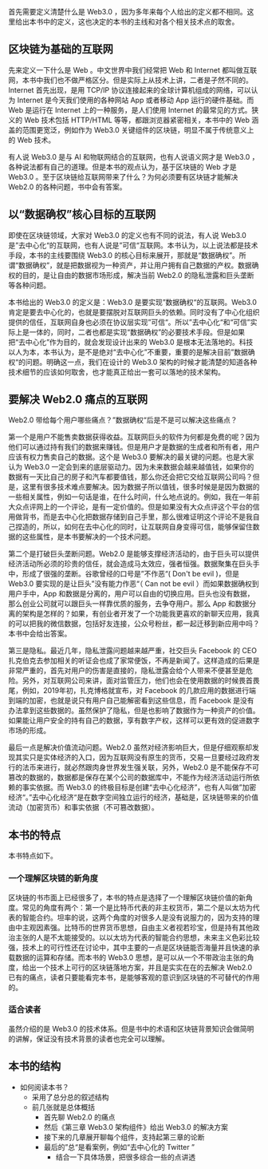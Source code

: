 首先需要定义清楚什么是 Web3.0 ，因为多年来每个人给出的定义都不相同。这里给出本书中的定义，这也决定的本书的主线和对各个相关技术点的取舍。

## 区块链为基础的互联网

先来定义一下什么是 Web 。中文世界中我们经常把 Web 和 Internet 都叫做互联网，本书中我们也不做严格区分。但是实际上从技术上讲，二者是孑然不同的。Internet 首先出现，是用 TCP/IP 协议连接起来的全球计算机组成的网络，可以认为 Internet 是今天我们使用的各种网站 App 或者移动 App 运行的硬件基础。而 Web 是运行在 Internet 上的一种服务，是人们使用 Internet 的最常见的方式。狭义的 Web 技术包括 HTTP/HTML 等等，都跟浏览器紧密相关，本书中的 Web 涵盖的范围更宽泛，例如作为 Web3.0 关键组件的区块链，明显不属于传统意义上的 Web 技术。

有人说 Web3.0 是与 AI 和物联网结合的互联网，也有人说语义网才是 Web3.0 ，各种说法都有自己的道理。但是本书的观点认为，基于区块链的 Web 才是 Web3.0 。至于区块链给互联网带来了什么？为何必须要有区块链才能解决 Web2.0 的各种问题，书中会有答案。

## 以“数据确权”核心目标的互联网

即使在区块链领域，大家对 Web3.0 的定义也有不同的说法，有人说 Web3.0 是”去中心化“的互联网，也有人说是”可信“互联网。本书认为，以上说法都是技术手段，本书的主线要围绕 Web3.0 的核心目标来展开，那就是“数据确权”。所谓“数据确权”，就是把数据视为一种资产，并让用户拥有自己数据的产权。数据确权的目的，是让自由的数据市场形成，解决当前 Web2.0 的隐私泄露和巨头垄断等各种问题。

本书给出的 Web3.0 的定义是：Web3.0 是要实现”数据确权“的互联网。Web3.0 肯定是要去中心化的，也就是要摆脱对互联网巨头的依赖。同时没有了中心化组织提供的信任，互联网自身也必须在协议层实现”可信“。所以”去中心化“和“可信”实际上是一体的，同时，二者也都是实现“数据确权”的必要技术手段。但是如果把“去中心化”作为目的，就会发现设计出来的 Web3.0 是根本无法落地的。科技以人为本，本书认为，是不是绝对“去中心化”不重要，重要的是解决目前”数据确权“的问题。明确这一点，我们在设计的 Web3.0 架构的时候才能清楚的知道各种技术细节的应该如何取舍，也才能真正给出一套可以落地的技术架构。

## 要解决 Web2.0 痛点的互联网

Web2.0 带给每个用户哪些痛点？”数据确权“后是不是可以解决这些痛点？

第一个是用户不能售卖数据获得收益。互联网巨头的软件为何都是免费的呢？因为他们可以通过持有我们的数据来赚钱。但是用户才是数据的生成者和所有者，用户应该有权力售卖自己的数据。这个是 Web3.0 要解决的最关键的问题。也是大家认为 Web3.0 一定会到来的底层驱动力。因为未来数据会越来越值钱，如果你的数据有一天比自己的房子和汽车都要值钱，那么你还会把它交给互联网公司吗？但是，这里有很多技术难点要解决。因为数据子所以值钱，很多时候是是因为数据的一些相关属性，例如一句话是谁，在什么时间，什么地点说的。例如，我在一年前大众点评网上的一个评论，是有一定价值的。但是如果没有大众点评这个平台的信用做背书，而是去中心化把数据存储到自己手里，那么很难证明这个评论不是我自己捏造的，所以，如何在去中心化的同时，让互联网自身变得可信，能够保留住数据的这些属性，是本书要解决的一个技术问题。

第二个是打破巨头垄断问题。Web2.0 是能够支撑经济活动的，由于巨头可以提供经济活动所必须的珍贵的信任，就会造成马太效应，强者恒强。数据聚集在巨头手中，形成了很强的垄断。谷歌曾经的口号是”不作恶“( Don't be evil )，但是 Web3.0 要实现的是让巨头”没有能力作恶“（ Can not be evil ）而如果数据确权到用户手中，App 和数据是分离的，用户可以自由的切换应用。巨头也没有数据，那么创业公司就可以跟巨头一样靠优质的服务，去争夺用户。那么 App 和数据分离的架构是怎样的？如果，有创业者开发了一个功能我更喜欢的新聊天应用，我真的可以把我的微信数据，包括好友连接，公众号粉丝，都一起迁移到新应用中吗？本书中会给出答案。

第三是隐私。最近几年，隐私泄露问题越来越严重，社交巨头 Facebook 的 CEO 扎克伯克去参加相关的听证会也成了家常便饭，不再是新闻了。这样造成的后果是非常严重的，首先对用户的伤害是直接的，隐私泄露会给个人带来不便甚至是危险。另外，对互联网公司来讲，面对监管压力，他们也会在使用数据的时候畏首畏尾，例如，2019年初，扎克博格就宣布，对 Facebook 的几款应用的数据进行端到端的加密，也就是说只有用户自己能解密看到这些信息，而 Facebook 是没有办法拿到这些数据的。虽然保护了隐私，但是也影响了数据作为一种资产的价值。如果能让用户安全的持有自己的数据，享有数字产权，这样可以更有效的促进数字市场的形成。

最后一点是解决价值流动问题。Web2.0 虽然对经济影响巨大，但是仔细观察却发现其实只是实体经济的入口，因为互联网没有原生的货币，交易一旦要经过政府发行的法币来进行，就必然跟肉身世界发生强关联，另外，Web2.0 是不能保存不可篡改的数据的，数据都是保存在某个公司的数据库中，不能作为经济活动运行所依赖的事实依据。而 Web3.0 的终极目标是创建“去中心化经济”，也有人叫做”加密经济“。”去中心化经济“是在数字空间独立运行的经济，基础是，区块链带来的价值流动（加密货币）和事实依据（不可篡改数据）。

## 本书的特点

本书特点如下。

### 一个理解区块链的新角度

区块链的书市面上已经很多了，本书的特点是选择了一个理解区块链价值的新角度。常见的角度有两个：第一个是比特币代表的非主权货币，第二个是以太坊为代表的智能合约。坦率的说，这两个角度的对很多人是没有说服力的，因为支持的理由中主观因素强。比特币的世界货币思想，自由主义者视若珍宝，但是持有其他政治主张的人是不太能接受的。以以太坊为代表的智能合约思想，未来主义色彩比较强，技术上的可行性还在讨论中，其中主要的一点是区块链能否海量并且快速的承载数据的运算和存储。而本书的 Web3.0 思想，是可以从一个不带政治主张的角度，给出一个技术上可行的区块链落地方案，并且是实实在在的去解决 Web2.0 已有的痛点，读者只要能看完本书，是能够客观的意识到区块链的不可替代的作用的。

### 适合读者

虽然介绍的是 Web3.0 的技术体系。但是书中的术语和区块链背景知识会做简明的讲解，保证没有技术背景的读者也完全可以理解。


## 本书的结构

- 如何阅读本书？
  - 采用了总分总的叙述结构
  - 前几张就是总体概括
    - 首先聊 Web2.0 的痛点
    - 然后《第三章 Web3.0 架构组件》给出 Web3.0 的解决方案
    - 接下来的几章展开聊每个组件，支持起第三章的论断
    - 最后的”总“是看案例，例如“去中心化的 Twitter ”
      - 结合一下具体场景，把很多综合一些的点讲透
